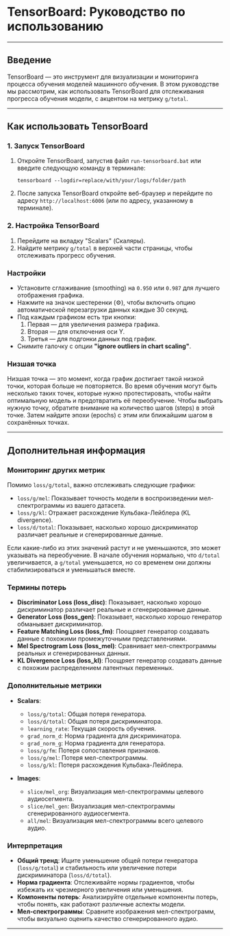 # TensorBoard: Руководство по использованию

---

## Введение
TensorBoard — это инструмент для визуализации и мониторинга процесса обучения моделей машинного обучения. В этом руководстве мы рассмотрим, как использовать TensorBoard для отслеживания прогресса обучения модели, с акцентом на метрику `g/total`.

---

## Как использовать TensorBoard

### 1. Запуск TensorBoard
1. Откройте TensorBoard, запустив файл `run-tensorboard.bat` или введите следующую команду в терминале:
   ```
   tensorboard --logdir=replace/with/your/logs/folder/path
   ```
2. После запуска TensorBoard откройте веб-браузер и перейдите по адресу `http://localhost:6006` (или по адресу, указанному в терминале).

### 2. Настройка TensorBoard
1. Перейдите на вкладку "Scalars" (Скаляры).
2. Найдите метрику `g/total` в верхней части страницы, чтобы отслеживать прогресс обучения.

### Настройки
- Установите сглаживание (smoothing) на `0.950` или `0.987` для лучшего отображения графика.
- Нажмите на значок шестеренки (⚙️), чтобы включить опцию автоматической перезагрузки данных каждые 30 секунд.
- Под каждым графиком есть три кнопки:
  1. Первая — для увеличения размера графика.
  2. Вторая — для отключения оси Y.
  3. Третья — для подгонки данных под график.
- Снимите галочку с опции **"ignore outliers in chart scaling"**.

### Низшая точка
Низшая точка — это момент, когда график достигает такой низкой точки, которая больше не повторяется. Во время обучения могут быть несколько таких точек, которые нужно протестировать, чтобы найти оптимальную модель и предотвратить её переобучение. Чтобы выбрать нужную точку, обратите внимание на количество шагов (steps) в этой точке. Затем найдите эпохи (epochs) с этим или ближайшим шагом в сохранённых точках.

---

## Дополнительная информация

### Мониторинг других метрик
Помимо `loss/g/total`, важно отслеживать следующие графики:
- `loss/g/mel`: Показывает точность модели в воспроизведении мел-спектрограммы из вашего датасета.
- `loss/g/kl`: Отражает расхождение Кульбака-Лейблера (KL divergence).
- `loss/d/total`: Показывает, насколько хорошо дискриминатор различает реальные и сгенерированные данные.

Если какие-либо из этих значений растут и не уменьшаются, это может указывать на переобучение. В начале обучения нормально, что `d/total` увеличивается, а `g/total` уменьшается, но со временем они должны стабилизироваться и уменьшаться вместе.

### Термины потерь
- **Discriminator Loss (loss_disc)**: Показывает, насколько хорошо дискриминатор различает реальные и сгенерированные данные.
- **Generator Loss (loss_gen)**: Показывает, насколько хорошо генератор обманывает дискриминатор.
- **Feature Matching Loss (loss_fm)**: Поощряет генератор создавать данные с похожими промежуточными представлениями.
- **Mel Spectrogram Loss (loss_mel)**: Сравнивает мел-спектрограммы реальных и сгенерированных данных.
- **KL Divergence Loss (loss_kl)**: Поощряет генератор создавать данные с похожим распределением латентных переменных.

### Дополнительные метрики
- **Scalars**:
  - `loss/g/total`: Общая потеря генератора.
  - `loss/d/total`: Общая потеря дискриминатора.
  - `learning_rate`: Текущая скорость обучения.
  - `grad_norm_d`: Норма градиента для дискриминатора.
  - `grad_norm_g`: Норма градиента для генератора.
  - `loss/g/fm`: Потеря сопоставления признаков.
  - `loss/g/mel`: Потеря мел-спектрограммы.
  - `loss/g/kl`: Потеря расхождения Кульбака-Лейблера.

- **Images**:
  - `slice/mel_org`: Визуализация мел-спектрограммы целевого аудиосегмента.
  - `slice/mel_gen`: Визуализация мел-спектрограммы сгенерированного аудиосегмента.
  - `all/mel`: Визуализация мел-спектрограммы всего целевого аудио.

### Интерпретация
- **Общий тренд**: Ищите уменьшение общей потери генератора (`loss/g/total`) и стабильность или увеличение потери дискриминатора (`loss/d/total`).
- **Норма градиента**: Отслеживайте нормы градиентов, чтобы избежать их чрезмерного увеличения или уменьшения.
- **Компоненты потерь**: Анализируйте отдельные компоненты потерь, чтобы понять, как работают различные аспекты модели.
- **Мел-спектрограммы**: Сравните изображения мел-спектрограмм, чтобы визуально оценить качество сгенерированного аудио.

---